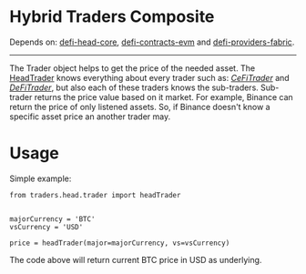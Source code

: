 # Hybrid Traders Composite
Depends on: [defi-head-core](https://github.com/e183b796621afbf902067460/defi-head-core), [defi-contracts-evm](https://github.com/e183b796621afbf902067460/defi-contracts-evm) and [defi-providers-fabric](https://github.com/e183b796621afbf902067460/defi-providers-fabric).

---
The Trader object helps to get the price of the needed asset. The [HeadTrader](https://github.com/e183b796621afbf902067460/hybrid-traders-composite/blob/master/traders/head/trader.py) knows everything about every trader such as: [*CeFiTrader*](https://github.com/e183b796621afbf902067460/hybrid-traders-composite/blob/master/traders/cefi/composite/trader.py) and [*DeFiTrader*](https://github.com/e183b796621afbf902067460/hybrid-traders-composite/blob/master/traders/defi/composite/trader.py), but also each of these traders knows the sub-traders. Sub-trader returns the price value based on it market. For example, Binance can return the price of only listened assets. So, if Binance doesn't know a specific asset price an another trader may.

# Usage
Simple example:
```
from traders.head.trader import headTrader


majorCurrency = 'BTC'
vsCurrency = 'USD'

price = headTrader(major=majorCurrency, vs=vsCurrency)
```
The code above will return current BTC price in USD as underlying.
